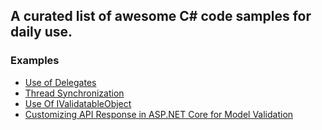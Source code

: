 ## A curated list of awesome C# code samples for daily use.

### Examples

- [Use of Delegates](https://github.com/lijotech/CSharpCodeExamples/tree/main/DelegatesInCSharp)
- [Thread Synchronization](https://github.com/lijotech/CSharpCodeExamples/tree/main/ThreadSynchronizationInCSharp)
- [Use Of IValidatableObject](https://github.com/lijotech/CSharpCodeExamples/tree/main/UseOfIValidatableObjectInCSharp)
- [Customizing API Response in ASP.NET Core for Model Validation](https://github.com/lijotech/CSharpCodeExamples/tree/main/UseOfIValidatableObjectInCSharp)
